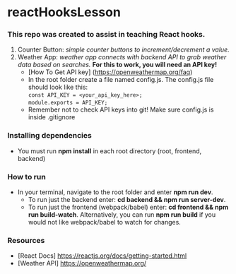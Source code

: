 # reactHooksLesson

### This repo was created to assist in teaching React hooks.

1. Counter Button:
  *simple counter buttons to increment/decrement a value.*
2. Weather App:
  *weather app connects with backend API to grab weather data based on searches.*
  **For this to work, you will need an API key!**
    - [How To Get API key] (https://openweathermap.org/faq)
    - In the root folder create a file named config.js. The config.js file should look like this:
    <br> ```const API_KEY = <your_api_key_here>;``` <br> ```module.exports = API_KEY;```
    - Remember not to check API keys into git! Make sure config.js is inside .gitignore

### Installing dependencies
- You must run **npm install** in each root directory (root, frontend, backend)

### How to run
  - In your terminal, navigate to the root folder and enter **npm run dev**.
    -  To run just the backend enter: **cd backend && npm run server-dev**.
    - To run just the frontend (webpack/babel) enter: **cd frontend && npm run build-watch**. Alternatively, you can run **npm run build** if you would not like webpack/babel to watch for changes.

### Resources
- [React Docs] https://reactjs.org/docs/getting-started.html
- [Weather API] https://openweathermap.org/